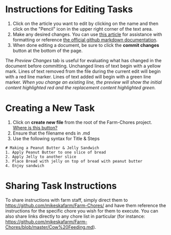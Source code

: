 # Instructions for Editing Tasks
  1. Click on the article you want to edit by clicking on the name and then click on the "Pencil" icon in the upper right corner of the text area.
  2. Make any desired changes. You can use [this article](https://github.com/adam-p/markdown-here/wiki/Markdown-Cheatsheet) for assistance with formatting or reference [the official github markdown documentation](https://github.github.com/gfm/).
  3. When done editing a document, be sure to click the **commit changes** button at the bottom of the page.
  
  The *Preview Changes* tab is useful for evaluating what has changed in the document before committing. Unchanged lines of text begin with a yellow mark. Lines of text removed from the file during the current edit will begin with a red line marker. Lines of text added will begin with a green line marker. *When you change an existing line, the preview will show the initial content highlighted red and the replacement content highlighted green.* 
  
# Creating a New Task
  1. Click on **create new file** from the root of the Farm-Chores project. [Where is this button?](https://help.github.com/assets/images/help/repository/create_new_file.png)
  2. Ensure that the filename ends in .md
  3. Use the following syntax for Title & Steps
  ```
  # Making a Peanut Butter & Jelly Sandwich
  1. Apply Peanut Butter to one slice of bread
  2. Apply Jelly to another slice
  3. Place Bread with jelly on top of bread with peanut butter
  4. Enjoy sandwich
```

# Sharing Task Instructions
  To share instructions with farm staff, simply direct them to https://github.com/mikeskafarm/Farm-Chores/ and have them reference the instructions for the specific chore you wish for them to execute. You can also share links directly to any chore list in particular (for instance: https://github.com/mikeskafarm/Farm-Chores/blob/master/Cow%20Feeding.md).
